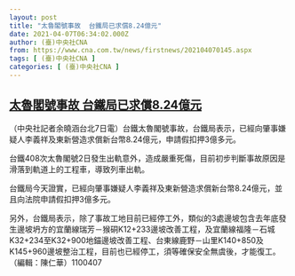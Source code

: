 ```yaml
---
layout: post
title: "太魯閣號事故  台鐵局已求償8.24億元"
date: 2021-04-07T06:34:02.000Z
author: (臺)中央社CNA
from: https://www.cna.com.tw/news/firstnews/202104070145.aspx
tags: [ (臺)中央社CNA ]
categories: [ (臺)中央社CNA ]
---
```

<!--1617777242000-->
[太魯閣號事故  台鐵局已求償8.24億元](https://www.cna.com.tw/news/firstnews/202104070145.aspx)
------

<div>
<div></div><div class="paragraph"><p>（中央社記者余曉涵台北7日電）台鐵太魯閣號事故，台鐵局表示，已經向肇事嫌疑人李義祥及東新營造求償新台幣8.24億元，申請假扣押3億多元。</p><p>台鐵408次太魯閣號2日發生出軌意外，造成嚴重死傷，目前初步判斷事故原因是滑落到軌道上的工程車，導致列車出軌。</p><p>台鐵局今天證實，已經向肇事嫌疑人李義祥及東新營造求償新台幣8.24億元，並且向法院申請假扣押3億多元。</p><p>另外，台鐵局表示，除了事故工地目前已經停工外，類似的3處邊坡包含去年底發生邊坡坍方的宜蘭線瑞芳－猴硐K12+233邊坡改善工程，及宜蘭線福隆－石城K32+234至K32+900地錨邊坡改善工程、台東線鹿野－山里K140+850及K145+960邊坡整治工程，目前也已經停工，須等確保安全無虞後，才能復工。（編輯：陳仁華）1100407</p></div>
</div>
